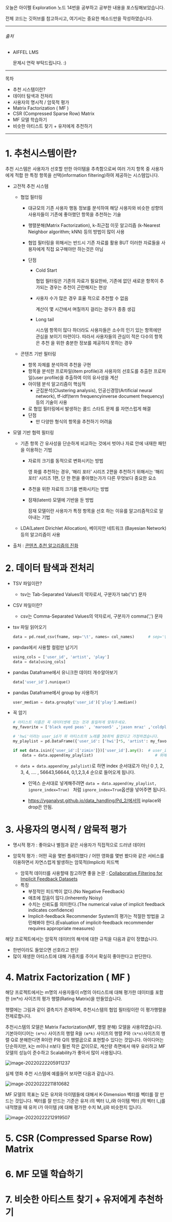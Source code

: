 오늘은 아이펠 Exploration 노드 14번을 공부하고 공부한 내용을 포스팅해보았습니다. 

전체 코드는 깃허브를 참고하시고, 여기서는 중요한 메소드만을 작성하였습니다.

------

###### 출처

- AIFFEL LMS 

  문제시 연락 부탁드립니다. :)


---

목차

- 추천 시스템이란?
- 데이터 탐색과 전처리
- 사용자의 명시적 / 암묵적 평가
- Matrix Factorization ( MF )
- CSR (Compressed Sparse Row) Matrix
- MF 모델 학습하기
- 비슷한 아티스트 찾기 + 유저에게 추천하기



----



# 1. 추천시스템이란?

추천 시스템은 사용자가 선호할 만한 아이템을 추측함으로써 여러 가지 항목 중 사용자에게 적합 한 특정 항목을 선택(information filtering)하여 제공하는 시스템입니다.



- 고전적 추천 시스템

  - 협업 필터링

    - 대규모의 기존 사용자 행동 정보를 분석하여 해당 사용자와 비슷한 성향의 사용자들이 기존에 좋아했던 항목을 추천하는 기술

    - 행렬분해(Matrix Factorization), k-최근접 이웃 알고리즘 (k-Nearest Neighbor algorithm; kNN) 등의 방법이 많이 사용

    - 협업 필터링을 위해서는 반드시 기존 자료를 활용 BUT 이러한 자료들을 사용자에게 직접 요구해야만 하는것은 아님

    - 단점

      - Cold Start

        협업 필터링은 기존의 자료가 필요한바, 기존에 없던 새로운 항목이 추가되는 경우는 추천이 곤란해지는 현상

      - 사용자 수가 많은 경우 효율 적으로 추천할 수 없음

        계산이 몇 시간에서 며칠까지 걸리는 경우가 종종 생김

      - Long tail

        시스템 항목이 많다 하더라도 사용자들은 소수의 인기 있는 항목에만 관심을 보이기 마련이다. 따라서 사용자들의 관심이 적은 다수의 항목은 추천 을 위한 충분한 정보를 제공하지 못하는 경우

  - 콘텐츠 기반 필터링

    - 항목 자체를 분석하여 추천을 구현
    -  항목을 분석한 프로파일(item profile)과 사용자의 선호도를 추출한 프로파일(user profile)을 추출하여 이의 유사성을 계산
    - 아이템 분석 알고리즘이 핵심적
      - 군집분석(Clustering analysis), 인공신경망(Artificial neural network), tf-idf(term frequencyinverse document frequency) 등의 기술이 사용
    - 로 협업 필터링에서 발생하는 콜드 스타트 문제 를 자연스럽게 해결
    - 단점
      - 만 다양한 형식의 항목을 추천하기 어려움

- 모델 기반 협력 필터링

  - 기존 항목 간 유사성을 단순하게 비교하는 것에서 벗어나 자료 안에 내재한 패턴 을 이용하는 기법

    - 자료의 크기를 동적으로 변화시키는 방법

      영 화를 추천하는 경우, ‘해리 포터’ 시리즈 2편을 추천하기 위해서는 ‘해리 포터’ 시리즈 1편, 단 한 편을 좋아했는가가 다른 무엇보다 중요한 요소

    - 추천을 위한 자료의 크기를 변화시키는 방법

    - 잠재(latent) 모델에 기반을 둔 방법

      잠재 모델이란 사용자가 특정 항목을 선호 하는 이유를 알고리즘적으로 알아내는 기법

  - LDA(Latent Dirichlet Allocation), 베이지안 네트워크 (Bayesian Network) 등의 알고리즘이 사용

  

- 출처 : [콘텐츠 추천 알고리즘의 진화](http://www.kocca.kr/insight/vol05/vol05_04.pdf)



# 2. 데이터 탐색과 전처리



- TSV 파일이란?
  -  tsv는 Tab-Separated Values의 약자로서,  구분자가 tab('\t') 문자
- CSV 파일이란?
  - csv는 Comma-Separated Values의 약자로서, 구분자가 comma(',') 문자



- tsv 파일 읽어오기

  ```python
  data = pd.read_csv(fname, sep='\t', names= col_names)      # sep='\t'로 주어야 tsv를 열 수 있습니다.  
  ```



- pandas에서 사용할 컬럼만 남기기

  ```python
  using_cols = ['user_id', 'artist', 'play']
  data = data[using_cols]
  ```

  

- pandas Dataframe에서 유니크한 데이터 개수알아보기

  ```python
  data['user_id'].nunique()
  ```

  

- pandas Dataframe에서 group by 사용하기

  ```python
  user_median = data.groupby('user_id')['play'].median()
  
  ```



- 꼭 암기

  ```python
  # 아티스트 이름은 꼭 데이터셋에 있는 것과 동일하게 맞춰주세요. 
  my_favorite = ['black eyed peas' , 'maroon5' ,'jason mraz' ,'coldplay' ,'beyoncé']
  
  # 'hwi'이라는 user_id가 위 아티스트의 노래를 30회씩 들었다고 가정하겠습니다.
  my_playlist = pd.DataFrame({'user_id': ['hwi']*5, 'artist': my_favorite, 'play':[30]*5})
  
  if not data.isin({'user_id':['zimin']})['user_id'].any():  # user_id에 'zimin'이라는 데이터가 없다면
      data = data.append(my_playlist)                           # 위에 임의로 만든 my_favorite 데이터를 추가해 줍니다. 
  ```

  - `data = data.append(my_palylist)`로 하면 index 순서대로가 아닌 0 ,1, 2, 3, 4, .... , 56643,56644, 0,1,2,3,4 순으로 들어오게 됩니다.

    - 인덱스 순서대로 넣게해주려면 `data = data.append(my_playlist, ignore_index=True) ` 처럼 `ignore_index=True`옵션을 넣어주면 됩니다.

    - https://yganalyst.github.io/data_handling/Pd_2/에서의 inplace와 drop은 안됨.

    

# 3. 사용자의 명시적 / 암묵적 평가

- 명시적 평가 : 좋아요나 별점과 같은 사용자가 직접적으로 드러낸 데이터

- 암묵적 평가 : 어떤 곡을 몇번 플레이했다 / 어떤 영화를 몇번 봤다와 같은 서비스를 이용하면서 자연스럽게 발생하는 암묵적(Implicit) 피드백

  - 암묵적 데이터를 사용할때 참고하면 좋을 논문 : [Collaborative Filtering for Implicit Feedback Datasets](http://yifanhu.net/PUB/cf.pdf)
  - 특징
    - 부정적인 피드백이 없다.(No Negative Feedback)
    - 애초에 잡음이 많다.(Inherently Noisy)
    - 수치는 신뢰도를 의미한다.(The numerical value of implicit feedback indicates confidence)
    - Implicit-feedback Recommender System의 평가는 적절한 방법을 고민해봐야 한다.(Evaluation of implicit-feedback recommender requires appropriate measures)

  

해당 프로젝트에서는 암묵적 데이터의 해석에 대한 규칙을 다음과 같이 정했습니다.

- 한번이라도 들었으면 선호라고 판단
- 많이 재생한 아티스트에 대해 가중치를 주어서 확실히 좋아한다고 판단한다.



# 4. Matrix Factorization ( MF )

해당 프로젝트에서는 m명의 사용자들이 n명의 아티스트에 대해 평가한 데이터를 포함한 (m*n) 사이즈의 평가 행렬(Rating Matrix)을 만들었습니다.

행렬에는 그림과 같이 결측치가 존재하며, 추천시스템의 협업 필터링이란 이 평가행렬을 전제로합니다. 



추천시스템의 모델은 Matrix Factorization(MF, 행렬 분해) 모델을 사용하였습니다. 기본아이디어는 `(m*n)` 사이즈의 행렬 R을 `(m*k)` 사이즈의 행렬 P와 `(k*n)`사이즈의 행렬 Q로 분해한다면 R이란 P와 Q의 행렬곱으로 표현할수 있다는 것입니다. 아이디어는 단순하지만, k는 m이나 n보다 훨씬 작은 값이므로, 계산량 측면에서 매우 유리하고 MF모델의 성능이 준수하고 Scalability가 좋아서 많이 사용됩니다.

![image-20220222205911237](../assets/img/posts/image-20220222205911237.png)

실제 영화 추천 시스템에 예를들어 보자면 다음과 같습니다.

![image-20220222211810682](../assets/img/posts/image-20220222211810682.png)

MF 모델의 목표는 모든 유저와 아이템들에 대해서 K-Dimension 벡터를 벡터를 잘 만드는 것입니다. 벡터를 잘 만드는 기준은 유저 i의 벡터 U_i와 아이템 백터 j의 벡터 I_j를 내적했을 때 유저 i가 아이템 j에 대해 평가한 수치 M_ij와 비슷한지 입니다.

![image-20220222212919507](../assets/img/posts/image-20220222212919507.png)





# 5. CSR (Compressed Sparse Row) Matrix



# 6. MF 모델 학습하기




# 7. 비슷한 아티스트 찾기 + 유저에게 추천하기